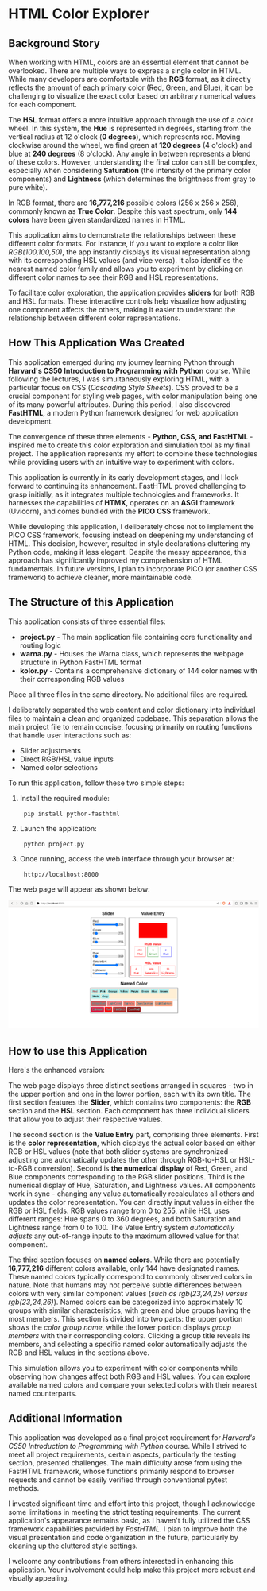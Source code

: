 # HTML Color Explorer
   
## Background Story

When working with HTML, colors are an essential element that cannot be overlooked. There are multiple ways to express a single color in HTML. While many developers are comfortable with the **RGB** format, as it directly reflects the amount of each primary color (Red, Green, and Blue), it can be challenging to visualize the exact color based on arbitrary numerical values for each component.

The **HSL** format offers a more intuitive approach through the use of a color wheel. In this system, the **Hue** is represented in degrees, starting from the vertical radius at 12 o'clock (**0 degrees**), which represents red. Moving clockwise around the wheel, we find green at **120 degrees** (4 o'clock) and blue at **240 degrees** (8 o'clock). Any angle in between represents a blend of these colors. However, understanding the final color can still be complex, especially when considering **Saturation** (the intensity of the primary color components) and **Lightness** (which determines the brightness from gray to pure white).

In RGB format, there are **16,777,216** possible colors (256 x 256 x 256), commonly known as **True Color**. Despite this vast spectrum, only **144 colors** have been given standardized names in HTML.

This application aims to demonstrate the relationships between these different color formats. For instance, if you want to explore a color like *RGB(100,100,50)*, the app instantly displays its visual representation along with its corresponding HSL values (and vice versa). It also identifies the nearest named color family and allows you to experiment by clicking on different color names to see their RGB and HSL representations.

To facilitate color exploration, the application provides **sliders** for both RGB and HSL formats. These interactive controls help visualize how adjusting one component affects the others, making it easier to understand the relationship between different color representations.

## How This Application Was Created

This application emerged during my journey learning Python through **Harvard's CS50 Introduction to Programming with Python** course. While following the lectures, I was simultaneously exploring HTML, with a particular focus on CSS (*Cascading Style Sheets*). CSS proved to be a crucial component for styling web pages, with color manipulation being one of its many powerful attributes. During this period, I also discovered **FastHTML**, a modern Python framework designed for web application development.

The convergence of these three elements - **Python, CSS, and FastHTML** - inspired me to create this color exploration and simulation tool as my final project. The application represents my effort to combine these technologies while providing users with an intuitive way to experiment with colors.

This application is currently in its early development stages, and I look forward to continuing its enhancement. FastHTML proved challenging to grasp initially, as it integrates multiple technologies and frameworks. It harnesses the capabilities of **HTMX**, operates on an **ASGI** framework (Uvicorn), and comes bundled with the **PICO CSS** framework.

While developing this application, I deliberately chose not to implement the PICO CSS framework, focusing instead on deepening my understanding of HTML. This decision, however, resulted in style declarations cluttering my Python code, making it less elegant. Despite the messy appearance, this approach has significantly improved my comprehension of HTML fundamentals. In future versions, I plan to incorporate PICO (or another CSS framework) to achieve cleaner, more maintainable code.

## The Structure of this Application

This application consists of three essential files:
- **project.py** - The main application file containing core functionality and routing logic
- **warna.py** - Houses the Warna class, which represents the webpage structure in Python FastHTML format
- **kolor.py** - Contains a comprehensive dictionary of 144 color names with their corresponding RGB values

Place all three files in the same directory. No additional files are required.

I deliberately separated the web content and color dictionary into individual files to maintain a clean and organized codebase. This separation allows the main project file to remain concise, focusing primarily on routing functions that handle user interactions such as:
- Slider adjustments
- Direct RGB/HSL value inputs
- Named color selections

To run this application, follow these two simple steps:

1. Install the required module:

        pip install python-fasthtml

2. Launch the application:

        python project.py

3. Once running, access the web interface through your browser at:

        http://localhost:8000


The web page will appear as shown below:

![File ColorEx.png on the repo](https://github.com/lurah/HTML-Color-Explorer/blob/main/ColorEx.png)

## How to use this Application

Here's the enhanced version:

The web page displays three distinct sections arranged in squares - two in the upper portion and one in the lower portion, each with its own title. The first section features the **Slider**, which contains two components: the **RGB** section and the **HSL** section. Each component has three individual sliders that allow you to adjust their respective values.

The second section is the **Value Entry** part, comprising three elements. First is the **color representation**, which displays the actual color based on either RGB or HSL values (note that both slider systems are synchronized - adjusting one automatically updates the other through RGB-to-HSL or HSL-to-RGB conversion). Second is **the numerical display** of Red, Green, and Blue components corresponding to the RGB slider positions. Third is the numerical display of Hue, Saturation, and Lightness values. All components work in sync - changing any value automatically recalculates all others and updates the color representation. You can directly input values in either the RGB or HSL fields. RGB values range from 0 to 255, while HSL uses different ranges: Hue spans 0 to 360 degrees, and both Saturation and Lightness range from 0 to 100. The Value Entry system *automatically adjusts* any out-of-range inputs to the maximum allowed value for that component.

The third section focuses on **named colors**. While there are potentially **16,777,216** different colors available, only 144 have designated names. These named colors typically correspond to commonly observed colors in nature. Note that humans may not perceive subtle differences between colors with very similar component values (*such as rgb(23,24,25) versus rgb(23,24,26)*). Named colors can be categorized into approximately 10 groups with similar characteristics, with green and blue groups having the most members. This section is divided into two parts: the upper portion shows the *color group name*, while the lower portion displays *group members* with their corresponding colors. Clicking a group title reveals its members, and selecting a specific named color automatically adjusts the RGB and HSL values in the sections above.

This simulation allows you to experiment with color components while observing how changes affect both RGB and HSL values. You can explore available named colors and compare your selected colors with their nearest named counterparts.

## Additional Information

This application was developed as a final project requirement for *Harvard's CS50 Introduction to Programming with Python* course. While I strived to meet all project requirements, certain aspects, particularly the testing section, presented challenges. The main difficulty arose from using the FastHTML framework, whose functions primarily respond to browser requests and cannot be easily verified through conventional pytest methods.

I invested significant time and effort into this project, though I acknowledge some limitations in meeting the strict testing requirements. The current application's appearance remains basic, as I haven't fully utilized the CSS framework capabilities provided by *FastHTML*. I plan to improve both the visual presentation and code organization in the future, particularly by cleaning up the cluttered style settings.

I welcome any contributions from others interested in enhancing this application. Your involvement could help make this project more robust and visually appealing.
